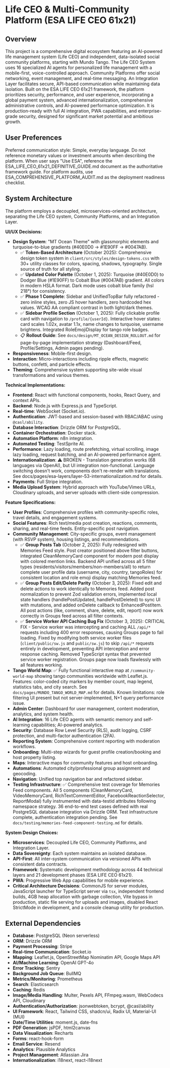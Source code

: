 # Life CEO & Multi-Community Platform (ESA LIFE CEO 61x21)

## Overview

This project is a comprehensive digital ecosystem featuring an AI-powered life management system (Life CEO) and independent, data-isolated social community platforms, starting with Mundo Tango. The Life CEO System uses 16 specialized AI agents for personalized life management with a mobile-first, voice-controlled approach. Community Platforms offer social networking, event management, and real-time messaging. An Integration Layer facilitates secure, API-based communication while maintaining data isolation. Built on the ESA LIFE CEO 61x21 framework, the platform prioritizes security, performance, and user experience, incorporating a global payment system, advanced internationalization, comprehensive administrative controls, and AI-powered performance optimization. It is production-ready with full AI integration, PWA capabilities, and enterprise-grade security, designed for significant market potential and ambitious growth.

## User Preferences

Preferred communication style: Simple, everyday language.
Do not reference monetary values or investment amounts when describing the platform.
When user says "Use ESA", reference the ESA_LIFE_CEO_61x21_DEFINITIVE_GUIDE.md document as the authoritative framework guide.
For platform audits, use ESA_COMPREHENSIVE_PLATFORM_AUDIT.md as the deployment readiness checklist.

## System Architecture

The platform employs a decoupled, microservices-oriented architecture, separating the Life CEO system, Community Platforms, and an Integration Layer.

**UI/UX Decisions:**
- **Design System**: "MT Ocean Theme" with glassmorphic elements and turquoise-to-blue gradients (#40E0D0 → #1E90FF → #0047AB).
  - ✅ **Token-Based Architecture** (October 2025): Comprehensive design token system in `client/src/styles/design-tokens.css` with 30+ utility classes for colors, spacing, shadows, typography. Single source of truth for all styling.
  - ✅ **Updated Color Palette** (October 1, 2025): Turquoise (#40E0D0) to Dodger Blue (#1E90FF) to Cobalt Blue (#0047AB) gradient. All colors in modern HSLA format. Dark mode uses cobalt blue family (hsl 218°) for consistency.
  - ✅ **Phase 1 Complete**: Sidebar and UnifiedTopBar fully refactored - zero inline styles, zero JS hover handlers, zero hardcoded hex values. WCAG AA compliant contrast in both light/dark themes.
  - ✅ **Sidebar Profile Section** (October 1, 2025): Fully clickable profile card with navigation to `/profile/{userId}`. Interactive hover states: card scales 1.02x, avatar 1.1x, name changes to turquoise, username brightens. Integrated RoleEmojiDisplay for tango role badges.
  - 📋 **Rollout Guide**: See `docs/design/MT_OCEAN_DESIGN_ROLLOUT.md` for page-by-page implementation strategy (Dashboard/Feed, Profile/Settings, Admin pages pending).
- **Responsiveness**: Mobile-first design.
- **Interaction**: Micro-interactions including ripple effects, magnetic buttons, confetti, and particle effects.
- **Theming**: Comprehensive system supporting site-wide visual transformations and various themes.

**Technical Implementations:**
- **Frontend**: React with functional components, hooks, React Query, and context APIs.
- **Backend**: Node.js with Express.js and TypeScript.
- **Real-time**: WebSocket (Socket.io).
- **Authentication**: JWT-based and session-based with RBAC/ABAC using `@casl/ability`.
- **Database Interaction**: Drizzle ORM for PostgreSQL.
- **Container Orchestration**: Docker stack.
- **Automation Platform**: n8n integration.
- **Automated Testing**: TestSprite AI.
- **Performance**: Lazy loading, route prefetching, virtual scrolling, image lazy loading, request batching, and an AI-powered performance agent.
- **Internationalization**: ⚠️ BROKEN - Translation generation works (68 languages via OpenAI), but UI integration non-functional. Language switching doesn't work, components don't re-render with translations. See docs/pages/esa-layers/layer-53-internationalization.md for details.
- **Payments**: Full Stripe integration.
- **Media Upload System**: Hybrid approach with YouTube/Vimeo URLs, Cloudinary uploads, and server uploads with client-side compression.

**Feature Specifications:**
- **User Profiles**: Comprehensive profiles with community-specific roles, travel details, and engagement systems.
- **Social Features**: Rich text/media post creation, reactions, comments, sharing, and real-time feeds. Entity-specific post navigation.
- **Community Management**: City-specific groups, event management (with RSVP system), housing listings, and recommendations.
  - ✅ **Group Posts Tab** (October 2, 2025): Fully redesigned with Memories Feed style. Post creator positioned above filter buttons, integrated CleanMemoryCard component for modern post display with colored mention links. Backend API unified across all 5 filter types (residents/visitors/members/non-members/all) to return complete user profile data (username, city, country, tangoRoles) for consistent location and role emoji display matching Memories feed.
  - ✅ **Group Posts Edit/Delete Parity** (October 3, 2025): Fixed edit and delete actions to work identically to Memories feed. Added post normalization to prevent Zod validation errors, implemented local state handlers (handlePostUpdated, handlePostDeleted) to sync UI with mutations, and added onDelete callback to EnhancedPostItem. All post actions (like, comment, share, delete, edit, report) now work correctly in Groups feed across all filter contexts.
  - ✅ **Service Worker API Caching Bug Fix** (October 3, 2025): CRITICAL FIX - Service worker was intercepting and caching ALL `/api/*` requests including 400 error responses, causing Groups page to fail loading. Fixed by modifying both service worker files (`client/public/sw.js` and `public/sw.js`) to skip `/api/*` requests entirely in development, preventing API interception and error response caching. Removed TypeScript syntax that prevented service worker registration. Groups page now loads flawlessly with all features working.
- **Tango World Map**: ✅ Fully functional interactive map at `/community-world-map` showing tango communities worldwide with Leaflet.js. Features: color-coded city markers by member count, map legend, statistics tabs, and city search. See `docs/pages/MUNDO_TANGO_WORLD_MAP.md` for details. Known limitations: role filtering UI present but not server-implemented, N+1 query performance issue.
- **Admin Center**: Dashboard for user management, content moderation, analytics, and system health.
- **AI Integration**: 16 Life CEO agents with semantic memory and self-learning capabilities; AI-powered analytics.
- **Security**: Database Row Level Security (RLS), audit logging, CSRF protection, and multi-factor authentication (2FA).
- **Reporting System**: Comprehensive content reporting with moderation workflows.
- **Onboarding**: Multi-step wizards for guest profile creation/booking and host property listing.
- **Maps**: Interactive maps for community features and host onboarding.
- **Automations**: Automated city/professional group assignment and geocoding.
- **Navigation**: Unified top navigation bar and refactored sidebar.
- **Testing Infrastructure**: ✅ Comprehensive test coverage for Memories Feed components. All 5 components (CleanMemoryCard, VideoMemoryCard, RichTextCommentEditor, FacebookReactionSelector, ReportModal) fully instrumented with data-testid attributes following namespace strategy. 36 end-to-end test cases defined with real PostgreSQL database integration via Drizzle ORM. Test infrastructure complete, authentication integration pending. See `docs/testing/memories-feed-component-testing.md` for details.

**System Design Choices:**
- **Microservices**: Decoupled Life CEO, Community Platforms, and Integration Layer.
- **Data Sovereignty**: Each system maintains an isolated database.
- **API-First**: All inter-system communication via versioned APIs with consistent data contracts.
- **Framework**: Systematic development methodology across 44 technical layers and 21 development phases (ESA LIFE CEO 61x21).
- **PWA**: Progressive Web App capabilities for mobile experience.
- **Critical Architecture Decisions**: CommonJS for server modules, JavaScript launcher for TypeScript server via `tsx`, independent frontend builds, 4GB heap allocation with garbage collection, Vite bypass in production, static file serving for uploads and images, disabled React StrictMode in development, and a console cleanup utility for production.

## External Dependencies

- **Database**: PostgreSQL (Neon serverless)
- **ORM**: Drizzle ORM
- **Payment Processing**: Stripe
- **Real-time Communication**: Socket.io
- **Mapping**: Leaflet.js, OpenStreetMap Nominatim API, Google Maps API
- **AI/Machine Learning**: OpenAI GPT-4o
- **Error Tracking**: Sentry
- **Background Job Queue**: BullMQ
- **Metrics/Monitoring**: Prometheus
- **Search**: Elasticsearch
- **Caching**: Redis
- **Image/Media Handling**: Multer, Pexels API, FFmpeg.wasm, WebCodecs API, Cloudinary
- **Authentication/Authorization**: jsonwebtoken, bcrypt, @casl/ability
- **UI Framework**: React, Tailwind CSS, shadcn/ui, Radix UI, Material-UI (MUI)
- **Date/Time Utilities**: moment.js, date-fns
- **PDF Generation**: jsPDF, html2canvas
- **Data Visualization**: Recharts
- **Forms**: react-hook-form
- **Email Service**: Resend
- **Analytics**: Plausible Analytics
- **Project Management**: Atlassian Jira
- **Internationalization**: i18next, react-i18next